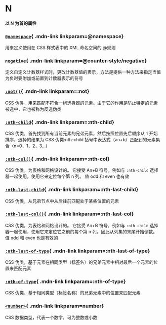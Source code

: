 # N

#### 以 N 为首的属性

<Mcard>

### [`@namespace`][zh-link]{ .mdn-link linkparam=@namespace}
用来定义使用在 CSS 样式表中的 XML 命名空间的 @规则
</Mcard>

<Mcard>

### [`negative`][en-link]{ .mdn-link linkparam=@counter-style/negative}
定义自定义计数器样式时，更改计数器值的表示，方法是提供一种方法来指定当值为负时要附加或前置到计数器表示的符号
</Mcard>

<Mcard>

### [`:not()`][zh-link]{ .mdn-link linkparam=:not}
CSS 伪类，用来匹配不符合一组选择器的元素。由于它的作用是防止特定的元素被选中，它也被称为反选伪类
</Mcard>

<Mcard>

### [`:nth-child`][zh-link]{ .mdn-link linkparam=:nth-child}
CSS 伪类，首先找到所有当前元素的兄弟元素，然后按照位置先后顺序从 1 开始排序，选择的结果为 CSS 伪类:nth-child 括号中表达式（an+b）匹配到的元素集合（n=0，1，2，3...）
</Mcard>

<Mcard>

### [`:nth-col()`][en-link]{ .mdn-link linkparam=:nth-col}
CSS 伪类，为表格和网格设计的。 它接受 An+B 符号，例如与 `:nth-child` 选择器一起使用，使用它来定位每个第 n 列。 值 odd 和 even 也有效
</Mcard>

<Mcard>

### [`:nth-last-child`][zh-link]{ .mdn-link linkparam=:nth-last-child}
CSS 伪类，从兄弟节点中从后往前匹配处于某些位置的元素
</Mcard>

<Mcard>

### [`:nth-last-col()`][en-link]{ .mdn-link linkparam=:nth-last-col}
CSS 伪类，为表格和网格设计的。 它接受 An+B 符号，例如与 `:nth-child` 选择器一起使用，使用它来定位它之前的每个第 n 列，因此从列集的末尾开始倒数。 值 odd 和 even 也是有效的
</Mcard>

<Mcard>

### [`:nth-last-of-type`][zh-link]{ .mdn-link linkparam=:nth-last-of-type}
CSS 伪类，基于元素在相同类型（标签名）的兄弟元素中相对最后一个元素的位置来匹配元素
</Mcard>

<Mcard>

### [`:nth-of-type`][zh-link]{ .mdn-link linkparam=:nth-of-type}
CSS 伪类，基于相同类型（标签名称）的兄弟元素中的位置来匹配元素
</Mcard>

<Mcard>

### [`<number>`][zh-link]{ .mdn-link linkparam=number}
CSS 数据类型，代表一个数字，可为整数或小数
</Mcard>

[zh-link]:https://developer.mozilla.org/zh-CN/docs/Web/CSS/
[en-link]:https://developer.mozilla.org/en-US/docs/Web/CSS/